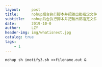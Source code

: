 ```yaml
---
layout:     post
title:      nohup后台执行脚本并把输出都指定文件
subtitle:   nohup后台执行脚本并把输出都指定文件
date:       2019-10-0
author:     LZY
header-img: img/whatisnext.jpg
catalog: true
tags:
    - 1
---
```


```
nohup sh inotify3.sh >>filename.out & 
```